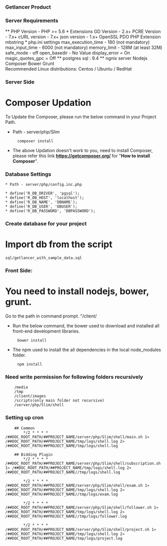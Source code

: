 ### Getlancer Product

### Server Requirements

   ** PHP Version - PHP >= 5.6
        * Extensions
            GD Version - 2.x+
            PCRE Version - 7.x+
            cURL version - 7.x+
            json version - 1.x+
			OpenSSL
            PDO PHP Extension
            mbstring
        * php.ini settings
            max_execution_time - 180 (not mandatory)
            max_input_time - 6000 (not mandatory)
            memory_limit - 128M (at least 32M)
            safe_mode - off
            open_basedir - No Value
            display_error = On
            magic_quotes_gpc = Off
    ** postgres sql : 9.4
    ** ngnix server
 		Nodejs
		Composer
		Bower
		Grunt	
    Recommended Linux distributions: Centos / Ubuntu / RedHat

### Server Side

# Composer Updation

To Update the Composer, please run the below command in your Project Path.  

* Path - server/php/Slim

        composer install
    
* The above Updation doesn't work to you, need to install Composer, please refer this link **https://getcomposer.org/**  for "**How to install Composer**".

### Database Settings

	* Path - server/php/config.inc.php

    * define('R_DB_DRIVER', 'pgsql');
	* define('R_DB_HOST', 'localhost');
	* define('R_DB_NAME', 'DBNAME');
	* define('R_DB_USER', 'DBUSER');
	* define('R_DB_PASSWORD', 'DBPASSWORD');

### Create database for your project

# Import db from the script

 	sql/getlancer_with_sample_data.sql

### Front Side: 

# You need to install nodejs, bower, grunt.

Go to the path in command prompt. "/client/

* Run the below command, the bower used to download and installed all front-end development libraries.

        bower install

* The npm used to install the all dependencies in the local node_modules folder.

        npm install    

### Need write permission for following folders recursively
 
		/media
		/tmp
		/client/images
		/scripts(only main folder not recursive)				
		/server/php/Slim/shell
 
### Setting up cron
			
        ## Common
        	*/2 * * * * /##DOC_ROOT_PATH/##PROJECT_NAME/server/php/Slim/shell/main.sh 1» /##DOC_ROOT_PATH/##PROJECT_NAME/tmp/logs/shell.log 2» /##DOC_ROOT_PATH/##PROJECT_NAME/tmp/logs/shell.log

        ## Bidding Plugin
    		*/2 * * * * /##DOC_ROOT_PATH/##PROJECT_NAME/server/php/Slim/shell/subscription.sh 1» /##DOC_ROOT_PATH/##PROJECT_NAME/tmp/logs/shell.log 2» /##DOC_ROOT_PATH/##PROJECT_NAME//tmp/logs/shell.log

    		*/2 * * * * /##DOC_ROOT_PATH/##PROJECT_NAME/server/php/Slim/shell/exam.sh 1» /##DOC_ROOT_PATH/##PROJECT_NAME/tmp/logs/shell.log 2» /##DOC_ROOT_PATH/##PROJECT_NAME//tmp/logs/exam.log

    		*/2 * * * * /##DOC_ROOT_PATH/##PROJECT_NAME/server/php/Slim/shell/follower.sh 1» /##DOC_ROOT_PATH/##PROJECT_NAME/tmp/logs/shell.log 2» /##DOC_ROOT_PATH/##PROJECT_NAME//tmp/logs/follower.log

    		*/2 * * * * /##DOC_ROOT_PATH/##PROJECT_NAME/server/php/Slim/shell/project.sh 1» /##DOC_ROOT_PATH/##PROJECT_NAME/tmp/logs/shell.log 2» /##DOC_ROOT_PATH/##PROJECT_NAME/tmp/logs/project.log
     
